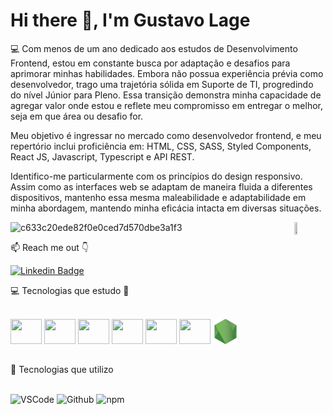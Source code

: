 # Hi there 👋, I'm Gustavo Lage

💻 Com menos de um ano dedicado aos estudos de Desenvolvimento Frontend, estou em constante busca por adaptação e desafios para aprimorar minhas habilidades. Embora não possua experiência prévia como desenvolvedor, trago uma trajetória sólida em Suporte de TI, progredindo do nível Júnior para Pleno. Essa transição demonstra minha capacidade de agregar valor onde estou e reflete meu compromisso em entregar o melhor, seja em que área ou desafio for.

Meu objetivo é ingressar no mercado como desenvolvedor frontend, e meu repertório inclui proficiência em: HTML, CSS, SASS, Styled Components, React JS, Javascript, Typescript e API REST.

Identifico-me particularmente com os princípios do design responsivo. Assim como as interfaces web se adaptam de maneira fluida a diferentes dispositivos, mantenho essa mesma maleabilidade e adaptabilidade em minha abordagem, mantendo minha eficácia intacta em diversas situações.

<a href="https://gifer.com/en/Dtf">
  <img align="right" src="https://media0.giphy.com/media/LOnt6uqjD9OexmQJRB/giphy.gif" width=10% height=5% />
</a>

![c633c20ede82f0e0ced7d570dbe3a1f3](https://user-images.githubusercontent.com/70382532/138322189-2db8df52-9dcb-40a0-88a8-c365466bd33d.gif)


📫 Reach me out 👇

[![Linkedin Badge](https://img.shields.io/badge/-Gustavo%20Lage-0083ff?style=flat-square&logo=Linkedin&logoColor=white&link=https://www.linkedin.com/in/gustavo-lage-976b6220b/)](https://www.linkedin.com/in/gustavo-lage)

💻  Tecnologias que estudo 🚀

<div style="display: inline_block"><br>
  <img height="40" width="50" src="https://cdn.jsdelivr.net/gh/devicons/devicon/icons/html5/html5-original.svg" />
  <img height="40" width="50" src="https://cdn.jsdelivr.net/gh/devicons/devicon/icons/css3/css3-original.svg" />
  <img height="40" width="50" src="https://cdn.jsdelivr.net/gh/devicons/devicon/icons/javascript/javascript-original.svg" />
  <img height="40" width="50" src="https://cdn.jsdelivr.net/gh/devicons/devicon/icons/sass/sass-original.svg" />
  <img height="40" width="50" src="https://cdn.jsdelivr.net/gh/devicons/devicon/icons/git/git-original.svg" />
  <img height="40" width="50" src="https://cdn.jsdelivr.net/gh/devicons/devicon/icons/react/react-original.svg" />
  <img height="40" width="40" src="https://raw.githubusercontent.com/github/explore/80688e429a7d4ef2fca1e82350fe8e3517d3494d/topics/nodejs/nodejs.png">
</div>

##

🚀 Tecnologias que utilizo

<div style="display: inline_block"><br>
 <img alt="VSCode" title="VSCode" height="48" src="https://user-images.githubusercontent.com/57419630/122802342-a2eae900-d29b-11eb-9f8a-d492a84716c8.png">
<img alt="Github" title="Github" height="48" src="https://user-images.githubusercontent.com/57419630/122800074-e2640600-d298-11eb-975a-5cbe097786c4.png">
<img alt="npm" height="44" src="https://user-images.githubusercontent.com/57419630/124049280-7eef7c00-d9ee-11eb-822f-1b7ac86f5271.png">
</div>
<br> 
